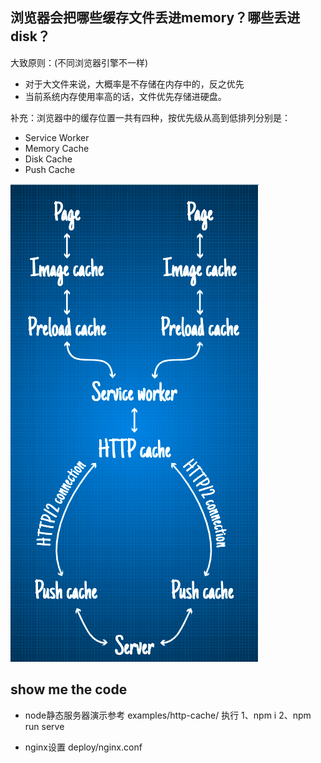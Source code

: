 ## 浏览器会把哪些缓存文件丢进memory？哪些丢进disk？

大致原则：(不同浏览器引擎不一样)
- 对于大文件来说，大概率是不存储在内存中的，反之优先
- 当前系统内存使用率高的话，文件优先存储进硬盘。

补充：浏览器中的缓存位置一共有四种，按优先级从高到低排列分别是：
- Service Worker
- Memory Cache
- Disk Cache
- Push Cache

![](../../images/cache_flow.png)


## show me the code
- node静态服务器演示参考 examples/http-cache/
  执行 1、npm i 2、npm run serve
    
- nginx设置 deploy/nginx.conf

